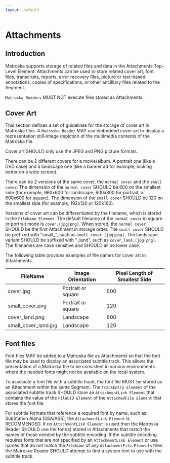 ```yaml
---
layout: default
---
```


# Attachments

## Introduction

Matroska supports storage of related files and data in the Attachments Top-Level Element. Attachments can be used to store related cover art, font files, transcripts, reports, error recovery files, picture or text-based annotations, copies of specifications, or other ancilliary files related to the Segment.

`Matroska Readers` MUST NOT execute files stored as Attachments.

## Cover Art

This section defines a set of guidelines for the storage of cover art in Matroska files. A `Matroska Reader` MAY use embedded cover art to display a representation still-image depiction of the multimedia contents of the Matroska file.

Cover art SHOULD only use the JPEG and PNG picture formats.

There can be 2 different covers for a movie/album. A portrait one (like a DVD case) and a landscape one (like a banner ad for example, looking better on a wide screen).

There can be 2 versions of the same cover, the `normal cover` and the `small cover`. The dimension of the `normal cover` SHOULD be 600 on the smallest side (for example, 960x600 for landscape, 600x800 for portrait, or 600x600 for square). The dimension of the `small cover` SHOULD be 120 on the smallest side (for example, 192x120 or 120x160).

Versions of cover art can be differentiated by the filename, which is stored in the `FileName Element`. The default filename of the `normal cover` in square or portrait mode is `cover.(jpg|png)`. When stored, the `normal cover` SHOULD be the first Attachment in storage order. The `small cover` SHOULD be prefixed with "small_", such as `small_cover.(jpg|png)`. The landscape variant SHOULD be suffixed with "_land", such as `cover_land.(jpg|png)`. The filenames are case sensitive and SHOULD all be lower case.

The following table provides examples of file names for cover art in Attachments.

FileName             | Image Orientation  | Pixel Length of Smallest Side
---------------------|--------------------|------------------------------
cover.jpg            | Portrait or square | 600
small_cover.png      | Portrait or square | 120
cover_land.png       | Landscape          | 600
small_cover_land.jpg | Landscape          | 120

## Font files

Font files MAY be added to a Matroska file as Attachments so that the font file may be used to display an associated subtitle track. This allows the presentation of a Matroska file to be consistent in various environments where the needed fonts might not be available on the local system.

To associate a font file with a subtitle track, the font file MUST be stored as an Attachment within the same Segment. The `TrackEntry Element` of the associated subtitle track SHOULD store an `AttachmentLink Element` that contains the value of the `FileUID Element` of the `AttachedFile Element` that stores the font file.

For subtitle formats that reference a required font by name, such as SubStation Alpha (SSA/ASS), the `AttachmentLink Element` is RECOMMENDED. If no `AttachmentLink Element` is used then the Matroska Reader SHOULD use the font(s) stored in Attachments that match the names of those needed by the subtitle encoding. If the subtitle encoding requires fonts that are not specified by an `AttachmentLink Element` or use names that do not match the `FileName` of any `AttachmentFile Elements` then the Matroska Reader SHOULD attempt to find a system font to use with the subtitle track.
